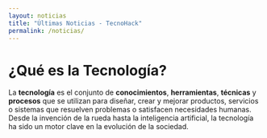 ```yaml
---
layout: noticias
title: "Últimas Noticias - TecnoHack"
permalink: /noticias/
---
```

# ¿Qué es la Tecnología?

La **tecnología** es el conjunto de **conocimientos**, **herramientas**, **técnicas** y **procesos** que se utilizan para diseñar, crear y mejorar productos, servicios o sistemas que resuelven problemas o satisfacen necesidades humanas. Desde la invención de la rueda hasta la inteligencia artificial, la tecnología ha sido un motor clave en la evolución de la sociedad.
